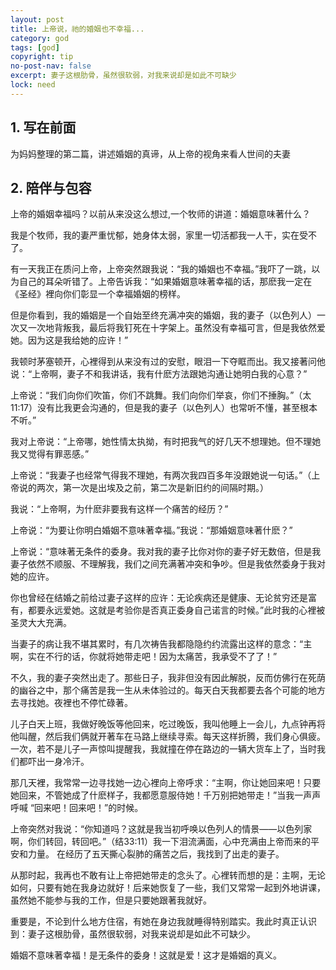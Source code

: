 ```yaml
---
layout: post
title: 上帝说，祂的婚姻也不幸福...
category: god
tags: [god]
copyright: tip
no-post-nav: false
excerpt: 妻子这根肋骨，虽然很软弱，对我来说却是如此不可缺少
lock: need
---
```

## 1. 写在前面

为妈妈整理的第二篇，讲述婚姻的真谛，从上帝的视角来看人世间的夫妻

## 2. 陪伴与包容

上帝的婚姻幸福吗？以前从来没这么想过,一个牧师的讲道：婚姻意味著什么？

我是个牧师，我的妻严重忧郁，她身体太弱，家里一切活都我一人干，实在受不了。

有一天我正在质问上帝，上帝突然跟我说：“我的婚姻也不幸福。”我吓了一跳，以为自己的耳朵听错了。上帝告诉我：“如果婚姻意味著幸福的话，那麽我一定在《圣经》裡向你们彰显一个幸福婚姻的榜样。

但是你看到，我的婚姻是一个自始至终充满冲突的婚姻，我的妻子（以色列人）一次又一次地背叛我，最后将我钉死在十字架上。虽然没有幸福可言，但是我依然爱她。因为这是我给她的应许！”

我顿时茅塞顿开，心裡得到从来没有过的安慰，眼泪一下夺眶而出。我又接著问他说：“上帝啊，妻子不和我讲话，我有什麽方法跟她沟通让她明白我的心意？”

上帝说：“我们向你们吹笛，你们不跳舞。我们向你们举哀，你们不捶胸。”（太11:17）没有比我更会沟通的，但是我的妻子（以色列人）也常听不懂，甚至根本不听。”

我对上帝说：“上帝哪，她性情太执拗，有时把我气的好几天不想理她。但不理她我又觉得有罪恶感。”

上帝说：“我妻子也经常气得我不理她，有两次我四百多年没跟她说一句话。”（上帝说的两次，第一次是出埃及之前，第二次是新旧约的间隔时期。）

我说：“上帝啊，为什麽非要我有这样一个痛苦的经历？”

上帝说：“为要让你明白婚姻不意味著幸福。”我说：“那婚姻意味著什麽？”

上帝说：“意味著无条件的委身。我对我的妻子比你对你的妻子好无数倍，但是我妻子依然不顺服、不理解我，我们之间充满著冲突和争吵。但是我依然委身于我对她的应许。

你也曾经在结婚之前给过妻子这样的应许：无论疾病还是健康、无论贫穷还是富有，都要永远爱她。这就是考验你是否真正委身自己诺言的时候。”此时我的心裡被圣灵大大充满。

当妻子的病让我不堪其累时，有几次祷告我都隐隐约约流露出这样的意念：“主啊，实在不行的话，你就将她带走吧！因为太痛苦，我承受不了了！”

不久，我的妻子突然出走了。那些日子，我非但没有因此解脱，反而仿佛行在死荫的幽谷之中，那个痛苦是我一生从未体验过的。每天白天我都要去各个可能的地方去寻找她。夜裡也不停忙碌著。

儿子白天上班，我做好晚饭等他回来，吃过晚饭，我叫他睡上一会儿，九点钟再将他叫醒，然后我们俩就开著车在马路上继续寻索。每天这样折腾，我们身心俱疲。一次，若不是儿子一声惊叫提醒我，我就撞在停在路边的一辆大货车上了，当时我们都吓出一身冷汗。

那几天裡，我常常一边寻找她一边心裡向上帝呼求：“主啊，你让她回来吧！只要她回来，不管她成了什麽样子，我都愿意服侍她！千万别把她带走！”当我一声声呼喊 “回来吧！回来吧！”的时候。

上帝突然对我说：“你知道吗？这就是我当初呼唤以色列人的情景——以色列家啊，你们转回，转回吧。”（结33:11）我一下泪流满面，心中充满由上帝而来的平安和力量。 在经历了五天撕心裂肺的痛苦之后，我找到了出走的妻子。

从那时起，我再也不敢有让上帝把她带走的念头了。心裡转而想的是：主啊，无论如何，只要有她在我身边就好！后来她恢复了一些，我们又常常一起到外地讲课，虽然她不能参与我的工作，但是只要她跟著我就好。

重要是，不论到什么地方住宿，有她在身边我就睡得特别踏实。我此时真正认识到：妻子这根肋骨，虽然很软弱，对我来说却是如此不可缺少。

婚姻不意味著幸福！是无条件的委身！这就是爱！这才是婚姻的真义。
